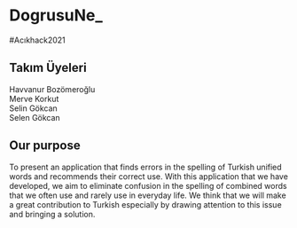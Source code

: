 # DogrusuNe_
#Acıkhack2021
## Takım Üyeleri

Havvanur Bozömeroğlu <br/>
Merve Korkut <br/>
Selin Gökcan <br/>
Selen Gökcan


## Our purpose

To present an application that finds errors in the spelling of Turkish unified words and recommends their correct use. With this application that we have developed, we aim to eliminate confusion in the spelling of combined words that we often use and rarely use in everyday life. We think that we will make a great contribution to Turkish especially by drawing attention to this issue and bringing a solution.
